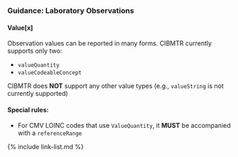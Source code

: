 ### Guidance: Laboratory Observations

#### Value[x]

Observation values can be reported in many forms. CIBMTR currently supports only two:
- `valueQuantity`
- `valueCodeableConcept`
  
CIBMTR does **NOT** support any other value types (e.g., `valueString` is not currently supported)

#### Special rules:
- For CMV LOINC codes that use `ValueQuantity`, it **MUST** be accompanied with a `referenceRange`

{% include link-list.md %}
